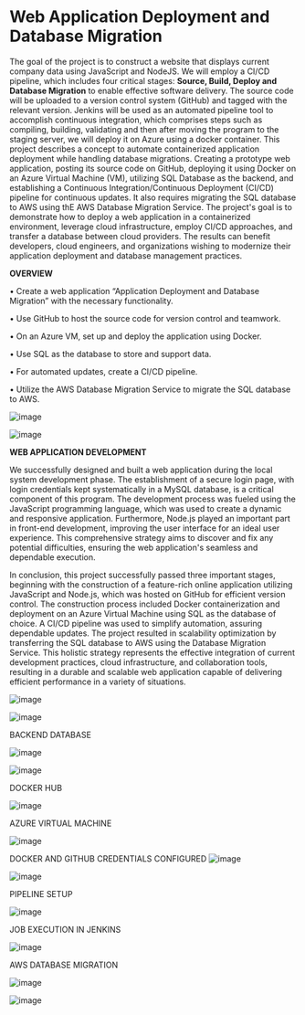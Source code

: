 # Web Application Deployment and Database Migration

The goal of the project is to construct a website that displays current company data using JavaScript and NodeJS. We will employ a CI/CD pipeline, which includes four critical stages: **Source, Build, Deploy and  Database Migration** to enable effective software delivery. The source code will be uploaded to a version control system (GitHub) and tagged with the relevant version. Jenkins will be used as an automated pipeline tool to accomplish continuous integration, which comprises steps such as compiling, building, validating and then after moving the program to the staging server, we will deploy it on Azure using a docker container. This project describes a concept to automate containerized application deployment while handling database migrations. Creating a prototype web application, posting its source code on GitHub, deploying it using Docker on an Azure Virtual Machine (VM), utilizing SQL Database as the backend, and establishing a Continuous Integration/Continuous Deployment (CI/CD) pipeline for continuous updates. It also requires migrating the SQL database to AWS using thE AWS Database Migration Service. The project&#39;s goal is to demonstrate how to deploy a web application in a containerized environment, leverage cloud infrastructure, employ CI/CD approaches, and transfer a database between cloud providers. The results can benefit developers, cloud engineers, and organizations wishing to modernize their application deployment and database management practices.




**OVERVIEW**

•	Create a web application “Application Deployment and Database Migration” with the necessary functionality.

•	Use GitHub to host the source code for version control and teamwork.

•	On an Azure VM, set up and deploy the application using Docker.

•	Use SQL as the database to store and support data.

•	For automated updates, create a CI/CD pipeline.

•	Utilize the AWS Database Migration Service to migrate the SQL database to AWS.

![image](https://github.com/Arsha-Mary/Devops_project/assets/122686375/606685e1-ca83-41ef-b2a7-ffc468caf57f)

![image](https://github.com/Arsha-Mary/Devops_project/assets/122686375/86521576-1048-4ce0-be8d-bf61fc3d34d2)


**WEB APPLICATION DEVELOPMENT**

We successfully designed and built a web application during the local system development phase. The establishment of a secure login page, with login credentials kept systematically in a MySQL database, is a critical component of this program. The development process was fueled using the JavaScript programming language, which was used to create a dynamic and responsive application. Furthermore, Node.js played an important part in front-end development, improving the user interface for an ideal user experience. This comprehensive strategy aims to discover and fix any potential difficulties, ensuring the web application&#39;s seamless and dependable execution.

In conclusion, this project successfully passed three important stages, beginning with the construction of a feature-rich online application utilizing JavaScript and Node.js, which was hosted on GitHub for efficient version control. The construction process included Docker containerization and deployment on an Azure Virtual Machine using SQL as the database of choice. A CI/CD pipeline was used to simplify automation, assuring dependable updates. The project resulted in scalability optimization by transferring the SQL database to AWS using the Database Migration Service. This holistic strategy represents the effective integration of current development practices, cloud infrastructure, and collaboration tools, resulting in a durable and scalable web application capable of delivering efficient performance in a variety of situations.

![image](https://github.com/Arsha-Mary/Devops_project/assets/122686375/8839f2ce-15c9-4de7-a3a3-e11660f47784)

![image](https://github.com/Arsha-Mary/Devops_project/assets/122686375/71d279a5-079c-42c8-8e9f-3b4b7922a797)

BACKEND DATABASE

![image](https://github.com/Arsha-Mary/Devops_project/assets/122686375/a2980e67-b5fe-41d5-84b1-89929bfb1f44)

![image](https://github.com/Arsha-Mary/Devops_project/assets/122686375/76715ca2-8b18-4a63-a113-3040e20fb2ff)

DOCKER HUB

![image](https://github.com/Arsha-Mary/Devops_project/assets/122686375/6be59c8d-6751-4191-80b9-8bb70bdc144a)

AZURE VIRTUAL MACHINE

![image](https://github.com/Arsha-Mary/Devops_project/assets/122686375/ab61a358-6384-4525-b673-1e00c777b15e)

DOCKER AND GITHUB CREDENTIALS CONFIGURED
![image](https://github.com/Arsha-Mary/Devops_project/assets/122686375/c1308613-3463-46cd-b9ee-1237ab682e9a)

![image](https://github.com/Arsha-Mary/Devops_project/assets/122686375/056eca80-46a7-4d36-a475-ddde467d91f7)

PIPELINE SETUP

![image](https://github.com/Arsha-Mary/Devops_project/assets/122686375/814e7034-f204-4b11-93fe-59a529cdc244)

JOB EXECUTION IN JENKINS

![image](https://github.com/Arsha-Mary/Devops_project/assets/122686375/3ba6e328-785a-4d44-8b8f-2e48a9ea8f85)

AWS DATABASE MIGRATION

![image](https://github.com/Arsha-Mary/Devops_project/assets/122686375/47353441-c58f-4a3e-b596-344453a17e5e)

![image](https://github.com/Arsha-Mary/Devops_project/assets/122686375/b34c1305-b6f5-49d8-aaef-cd2a6135d9ba)




